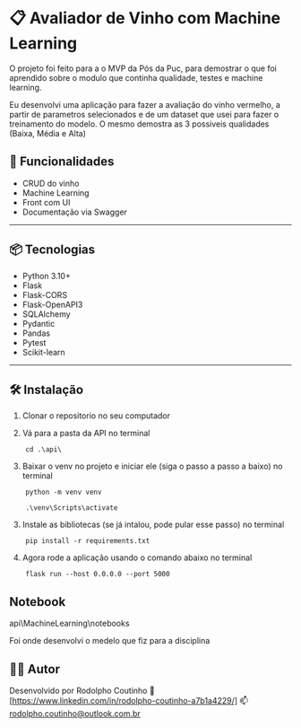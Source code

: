 # 📋 Avaliador de Vinho com Machine Learning

O projeto foi feito para a o MVP da Pós da Puc, para demostrar o que foi aprendido sobre o modulo que continha qualidade, testes e machine learning.

Eu desenvolvi uma aplicação para fazer a avaliação do vinho vermelho, a partir de parametros selecionados e de um dataset que usei para fazer o treinamento do modelo. O mesmo demostra as 3 possiveis qualidades (Baixa, Média e Alta)

## 🚀 Funcionalidades

- CRUD do vinho
- Machine Learning
- Front com UI
- Documentação via Swagger

---

## 📦 Tecnologias

- Python 3.10+
- Flask
- Flask-CORS
- Flask-OpenAPI3
- SQLAlchemy
- Pydantic
- Pandas
- Pytest
- Scikit-learn

---

## 🛠️ Instalação

1. Clonar o repositorio no seu computador

2. Vá para a pasta da API no terminal
```
    cd .\api\
```

3. Baixar o venv no projeto e iniciar ele (siga o passo a passo a baixo) no terminal
```
    python -m venv venv
```

```
    .\venv\Scripts\activate
```

3. Instale as bibliotecas (se já intalou, pode pular esse passo) no terminal
```
    pip install -r requirements.txt
```

4. Agora rode a aplicação usando o comando abaixo no terminal
```
    flask run --host 0.0.0.0 --port 5000
```

## Notebook

api\MachineLearning\notebooks

Foi onde desenvolvi o medelo que fiz para a disciplina

## 👨‍💻 Autor

Desenvolvido por Rodolpho Coutinho
🔗 [https://www.linkedin.com/in/rodolpho-coutinho-a7b1a4229/]
📫 rodolpho.coutinho@outlook.com.br
